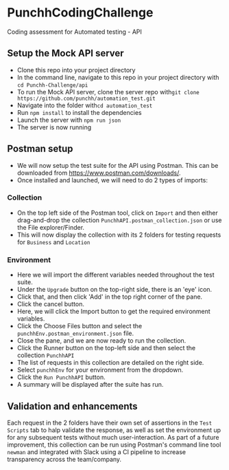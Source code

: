 # PunchhCodingChallenge
Coding assessment for Automated testing - API

## Setup the Mock API server
- Clone this repo into your project directory
- In the command line, navigate to this repo in your project directory with `cd Punchh-Challenge/api`
- To run the Mock API server, clone the server repo with`git clone https://github.com/punchh/automation_test.git`
- Navigate into the folder with`cd automation_test`
- Run `npm install` to install the dependencies
- Launch the server with `npm run json`
- The server is now running

## Postman setup
- We will now setup the test suite for the API using Postman. This can be downloaded from https://www.postman.com/downloads/.
- Once installed and launched, we will need to do 2 types of imports:
### Collection
  - On the top left side of the Postman tool, click on `Import` and then either drag-and-drop the collection `PunchhAPI.postman_collection.json` or use the File explorer/Finder.
  - This will now display the collection with its 2 folders for testing requests for `Business` and `Location`
  ### Environment
  - Here we will import the different variables needed throughout the test suite.
  - Under the `Upgrade` button on the top-right side, there is an 'eye' icon.
  - Click that, and then click 'Add' in the top right corner of the pane.
  - Click the cancel button.
  - Here, we will click the Import button to get the required environment variables.
  - Click the Choose Files button and select the `punchhEnv.postman_environment.json` file.
  - Close the pane, and we are now ready to run the collection.
- Click the Runner button on the top-left side and then select the collection `PunchhAPI`
- The list of requests in this collection are detailed on the right side.
- Select `punchhEnv` for your environment from the dropdown.
- Click the `Run PunchhAPI` button.
- A summary will be displayed after the suite has run.

## Validation and enhancements
Each request in the 2 folders have their own set of assertions in the `Test Scripts` tab to halp validate the response, as well as set the environment up for any subsequent tests without much user-interaction. As part of a future improvement, this collection can be run using Postman's command line tool `newman` and integrated with Slack using a CI pipeline to increase transparency across the team/company.
